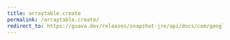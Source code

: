 ```yaml
---
title: arraytable.create
permalink: /arraytable.create/
redirect_to: https://guava.dev/releases/snapshot-jre/api/docs/com/google/common/collect/ArrayTable.html#create-com.google.common.collect.Table-
---
```

